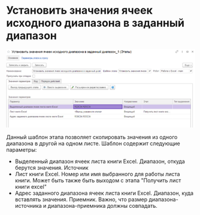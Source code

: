 # Установить значения ячеек исходного диапазона в заданный диапазон

![](<../../../../.gitbook/assets/Установить значения ячеек исходного диапазона в заданный диапазон.png>)

Данный шаблон этапа позволяет скопировать значения из одного диапазона в другой на одном листе. Шаблон содержит следующие параметры:

* Выделенный диапазон ячеек листа книги Excel. Диапазон, откуда берутся значения. Источник
* Лист книги Excel.  Номер или имя выбранного для работы листа книги. Может быть также быть выходом с этапа "Получить лист книги excel"
* Адрес заданного диапазона ячеек листа книги Excel. Диапазон, куда вставлять значения. Приемник. Важно, что размер диапазона-источника и диапазона-приемника должны совпадать.
